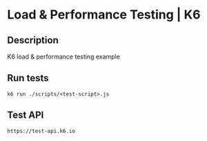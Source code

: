 # Load & Performance Testing | K6

## Description
K6 load & performance testing example

## Run tests
```
k6 run ./scripts/<test-script>.js
```

## Test API 
```
https://test-api.k6.io
```
